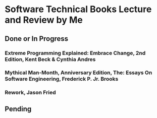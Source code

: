 # Software Technical Books Lecture and Review by Me

## Done or In Progress

### Extreme Programming Explained: Embrace Change, 2nd Edition, Kent Beck & Cynthia Andres

### Mythical Man-Month, Anniversary Edition, The: Essays On Software Engineering, Frederick P. Jr. Brooks

### Rework, Jason Fried

## Pending
